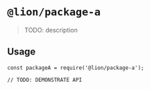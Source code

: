 # `@lion/package-a`

> TODO: description

## Usage

```
const packageA = require('@lion/package-a');

// TODO: DEMONSTRATE API
```
